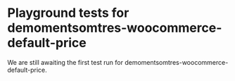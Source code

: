 # Playground tests for demomentsomtres-woocommerce-default-price
We are still awaiting the first test run for demomentsomtres-woocommerce-default-price.
